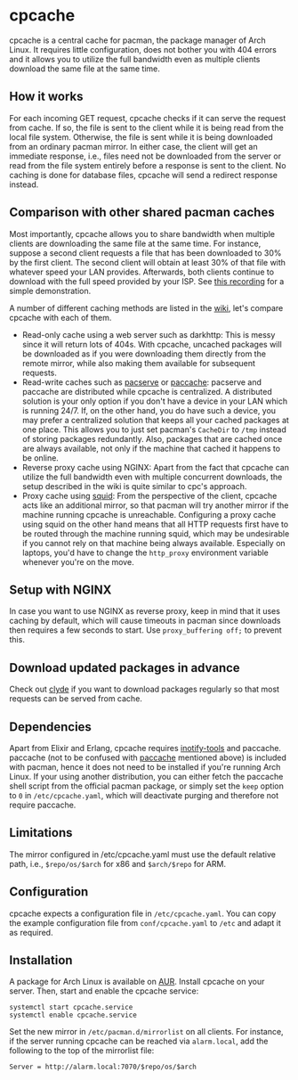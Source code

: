 # cpcache

cpcache is a central cache for pacman, the package manager of Arch Linux. It requires little
configuration, does not bother you with 404 errors and it allows you to utilize the full bandwidth
even as multiple clients download the same file at the same time.

## How it works

For each incoming GET request, cpcache checks if it can serve the request from
cache. If so, the file is sent to the client while it is being read from the local
file system. Otherwise, the file is sent while it is being downloaded from an
ordinary pacman mirror.
In either case, the client will get an immediate response, i.e., files need not be
downloaded from the server or read from the file system entirely before a response is
sent to the client.
No caching is done for database files, cpcache will send a redirect response
instead.

## Comparison with other shared pacman caches
Most importantly, cpcache allows you to share bandwidth when multiple clients are downloading the same
file at the same time. For instance, suppose a second client requests a file that has been
downloaded to 30% by the first client. The second client will obtain at least 30% of that file with
whatever speed your LAN provides. Afterwards, both clients continue to download with the full speed
provided by your ISP. See
[this recording](https://up.helios.click/f/parallel-downloads.webm) for a simple demonstration.

A number of different caching methods are listed in the
[wiki](https://wiki.archlinux.org/index.php?title=Pacman/Tips_and_tricks&redirect=no#Network_shared_pacman_cache),
let's compare cpcache with each of them.
* Read-only cache using a web server such as darkhttp:
  This is messy since it will return lots of 404s. With cpcache, uncached packages will be downloaded as
  if you were downloading them directly from the remote mirror, while also making them available for
  subsequent requests.
* Read-write caches such as [pacserve](https://wiki.archlinux.org/index.php/Pacserve) or
  [paccache](https://github.com/eworm-de/paccache):
  pacserve and paccache are distributed while cpcache is centralized. A distributed solution is your
  only option if you don't have a device in your LAN which is running 24/7. If, on the other hand, you
  do have such a device, you may prefer a centralized solution that keeps all your cached packages
  at one place. This allows you to just set pacman's `CacheDir` to `/tmp` instead of storing
  packages redundantly. Also, packages that are cached once are always available, not only if the
  machine that cached it happens to be online.
* Reverse proxy cache using NGINX: Apart from the fact that cpcache can utilize the full bandwidth
  even with multiple concurrent downloads, the setup described in the wiki is quite similar to cpc's
  approach.
* Proxy cache using [squid](https://wiki.archlinux.org/index.php/Package_Proxy_Cache):
  From the perspective of the client, cpcache acts like an additional mirror, so that pacman will
  try another mirror if the machine running cpcache is unreachable. Configuring a proxy
  cache using squid on the other hand means that all HTTP requests first have to be routed through
  the machine running squid, which may be undesirable if you cannot rely on that machine being
  always available. Especially on laptops, you'd have to change the `http_proxy` environment
  variable whenever you're on the move.

## Setup with NGINX
In case you want to use NGINX as reverse proxy, keep in mind that it uses caching by default, which
will cause timeouts in pacman since downloads then requires a few seconds to start. Use
`proxy_buffering off;` to prevent this.

## Download updated packages in advance
Check out [clyde](https://github.com/nroi/clyde) if you want to download packages regularly so that most
requests can be served from cache.

## Dependencies
Apart from Elixir and Erlang, cpcache requires
[inotify-tools](https://github.com/rvoicilas/inotify-tools) and paccache. paccache (not to be confused with
[paccache](https://github.com/eworm-de/paccache) mentioned above) is included with pacman, hence it
does not need to be installed if you're running Arch Linux. If your using another distribution, you
can either fetch the paccache shell script from the official pacman package, or simply set the
`keep` option to `0` in `/etc/cpcache.yaml`, which will deactivate purging and therefore not require
paccache.

## Limitations
The mirror configured in /etc/cpcache.yaml must use the default relative path, i.e., `$repo/os/$arch`
for x86 and `$arch/$repo` for ARM.

## Configuration

cpcache expects a configuration file in `/etc/cpcache.yaml`. You can copy the example configuration file
from `conf/cpcache.yaml` to `/etc` and adapt it as required.

## Installation
A package for Arch Linux is available on [AUR](https://aur.archlinux.org/packages/cpcache-git/).
Install cpcache on your server. Then, start and enable the cpcache service:
```
systemctl start cpcache.service
systemctl enable cpcache.service
```
Set the new mirror in `/etc/pacman.d/mirrorlist` on all clients. For instance, if the server running
cpcache can be reached via `alarm.local`, add the following to the top of the mirrorlist file:
```
Server = http://alarm.local:7070/$repo/os/$arch
```
